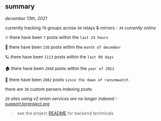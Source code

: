 
## summary
_december 13th, 2021_

currently tracking `79` groups across `94` relays & mirrors - _`34` currently online_

⏲ there have been `7` posts within the `last 24 hours`

🦈 there have been `150` posts within the `month of december`

🪐 there have been `1113` posts within the `last 90 days`

🏚 there have been `2048` posts within the `year of 2021`

🦕 there have been `2082` posts `since the dawn of ransomwatch`

there are `38` custom parsers indexing posts

_`20` sites using v2 onion services are no longer indexed - [support.torproject.org](https://support.torproject.org/onionservices/v2-deprecation/)_

> see the project [README](https://github.com/thetanz/ransomwatch#ransomwatch--) for backend technicals
